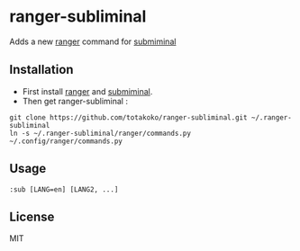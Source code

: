# ranger-subliminal

Adds a new [ranger](github.com/hut/ranger) command for [submiminal](github.com/Diaoul/subliminal)

## Installation

* First install [ranger](github.com/hut/ranger) and [submiminal](github.com/Diaoul/subliminal).
* Then get ranger-subliminal :
```
git clone https://github.com/totakoko/ranger-subliminal.git ~/.ranger-subliminal
ln -s ~/.ranger-subliminal/ranger/commands.py ~/.config/ranger/commands.py
```

## Usage

```
:sub [LANG=en] [LANG2, ...]
```

## License

MIT
